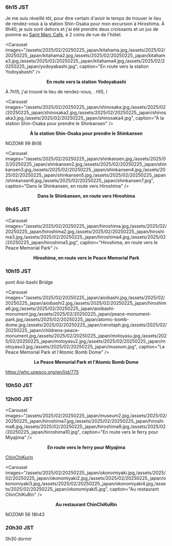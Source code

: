 ### 6h15 JST
Je me suis réveillé tôt, pour être certain d'avoir le temps de trouver le lieu de rendez-vous à la station Shin-Osaka pour mon excursion à Hiroshima. À 6h40, je suis sorti dehors et j'ai été prendre deux croissants et un jus de pomme au [Saint Marc Cafe](https://maps.app.goo.gl/FnSvKbWXVnvuy1WA6), à 2 coins de rue de l'hôtel.

<Carousel
    images="/assets/2025/02/20250225_japan/kitahama.jpg,/assets/2025/02/20250225_japan/kitahama2.jpg,/assets/2025/02/20250225_japan/kitahama3.jpg,/assets/2025/02/20250225_japan/kitahama4.jpg,/assets/2025/02/20250225_japan/yodoyabashi.jpg",
    caption="En route vers la station Yodoyabashi"
/>
<p align="center"><b>En route vers la station Yodoyabashi</b></p>

À 7h15, j'ai trouvé le lieu de rendez-vous, . HIS, l

<Carousel
    images="/assets/2025/02/20250225_japan/shinosaka.jpg,/assets/2025/02/20250225_japan/shinosaka2.jpg,/assets/2025/02/20250225_japan/shinosaka3.jpg,/assets/2025/02/20250225_japan/shinosaka4.jpg",
    caption="À la station Shin-Osaka pour prendre le Shinkansen"
/>
<p align="center"><b>À la station Shin-Osaka pour prendre le Shinkansen</b></p>

NOZOMI 99 8h18

<Carousel
    images="/assets/2025/02/20250225_japan/shinkansen.jpg,/assets/2025/02/20250225_japan/shinkansen2.jpg,/assets/2025/02/20250225_japan/shinkansen3.jpg,/assets/2025/02/20250225_japan/shinkansen4.jpg,/assets/2025/02/20250225_japan/shinkansen5.jpg,/assets/2025/02/20250225_japan/shinkansen6.jpg,/assets/2025/02/20250225_japan/shinkansen7.jpg",
    caption="Dans le Shinkansen, en route vers Hiroshima"
/>
<p align="center"><b>Dans le Shinkansen, en route vers Hiroshima</b></p>

### 9h45 JST

<Carousel
    images="/assets/2025/02/20250225_japan/hiroshima.jpg,/assets/2025/02/20250225_japan/hiroshima2.jpg,/assets/2025/02/20250225_japan/hiroshima3.jpg,/assets/2025/02/20250225_japan/hiroshima4.jpg,/assets/2025/02/20250225_japan/hiroshima5.jpg",
    caption="Hiroshima, en route vers le Peace Memorial Park"
/>
<p align="center"><b>Hiroshima, en route vers le Peace Memorial Park</b></p>

### 10h15 JST

pont Aioi-bashi Bridge

<Carousel
    images="/assets/2025/02/20250225_japan/aioibashi.jpg,/assets/2025/02/20250225_japan/aioibashi2.jpg,/assets/2025/02/20250225_japan/hiroshima6.jpg,/assets/2025/02/20250225_japan/aioibashi-monument.jpg,/assets/2025/02/20250225_japan/peace-monument-park.jpg,/assets/2025/02/20250225_japan/atomic-bomb-dome.jpg,/assets/2025/02/20250225_japan/cenotaph.jpg,/assets/2025/02/20250225_japan/childrens-peace-monument.jpg,/assets/2025/02/20250225_japan/motoyasu.jpg,/assets/2025/02/20250225_japan/motoyasu2.jpg,/assets/2025/02/20250225_japan/motoyasu3.jpg,/assets/2025/02/20250225_japan/museum.jpg",
    caption="Le Peace Memorial Park et l'Atomic Bomb Dome"
/>
<p align="center"><b>Le Peace Memorial Park et l'Atomic Bomb Dome</b></p>

https://whc.unesco.org/en/list/775

### 10h50 JST

### 12h00 JST

<Carousel
    images="/assets/2025/02/20250225_japan/museum2.jpg,/assets/2025/02/20250225_japan/hiroshima7.jpg,/assets/2025/02/20250225_japan/hiroshima8.jpg,/assets/2025/02/20250225_japan/hiroshima9.jpg,/assets/2025/02/20250225_japan/hiroshima10.jpg",
    caption="En route vers le ferry pour Miyajima"
/>
<p align="center"><b>En route vers le ferry pour Miyajima</b></p>

[ChinChiKurin](https://maps.app.goo.gl/hBfetgvEJfYRJNkv9)

<Carousel
    images="/assets/2025/02/20250225_japan/okonomiyaki.jpg,/assets/2025/02/20250225_japan/okonomiyaki2.jpg,/assets/2025/02/20250225_japan/okonomiyaki3.jpg,/assets/2025/02/20250225_japan/okonomiyaki4.jpg,/assets/2025/02/20250225_japan/okonomiyaki5.jpg",
    caption="Au restaurant ChinChiKuRin"
/>
<p align="center"><b>Au restaurant ChinChiKuRin</b></p>

NOZOMI 56 18h43

### 20h30 JST

0h30 dormir
